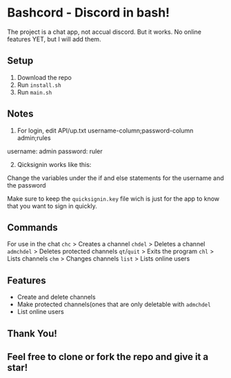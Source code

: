 # Bashcord - Discord in bash!

The project is a chat app, not accual discord.
But it works. No online features YET, but I will add them.

## Setup
1. Download the repo
2. Run `install.sh`
3. Run `main.sh`

## Notes
1. For login, edit API/up.txt
username-column;password-column
admin;rules

username: admin
password: ruler

2. Qicksignin works like this:

Change the variables under the if and else statements for the username and the password

Make sure to keep the `quicksignin.key` file wich is just for the app to know that you want to sign in quickly.
## Commands
For use in the chat
`chc` > Creates a channel
`chdel` > Deletes a channel
`admchdel` > Deletes protected channels
`qt`/`quit` > Exits the program
`chl` > Lists channels
`chm` > Changes channels
`list` > Lists online users

## Features
- Create and delete channels
- Make protected channels(ones that are only deletable with `admchdel`
- List online users

## Thank You!
## Feel free to clone or fork the repo and give it a star!

